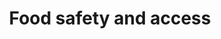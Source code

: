 ---
layout: category
name: food-safety
title: "Food safety and access"
owner: USDA
banner:
  display: false
  heading: "This is a place to place urgent information"
  content: "You can set this component to 'display: true' to show a banner at the top of the page."
---